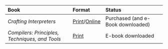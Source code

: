 | Book | Format | Status |
| :-- | :-- | :-- |
| *Crafting Interpreters* | [Print](lhttps://www.amazon.com/Crafting-Interpreters-Robert-Nystrom/dp/0990582930ink)/[Online](https://craftinginterpreters.com/contents.html) | Purchased (and e-Book downloaded) |
| *Compilers: Principles, Techniques, and Tools* | [Print](https://www.amazon.com/Compilers-Principles-Techniques-Tools-2nd/dp/0321486811) | E-book downloaded |